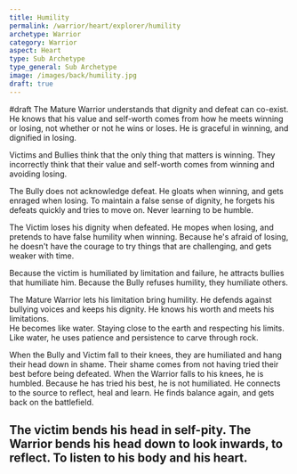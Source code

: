 ```yaml
---
title: Humility
permalink: /warrior/heart/explorer/humility
archetype: Warrior
category: Warrior
aspect: Heart
type: Sub Archetype
type_general: Sub Archetype
image: /images/back/humility.jpg
draft: true
---
```

 #draft The Mature Warrior understands that dignity and defeat can co-exist. He knows that his value and self-worth comes from how he meets winning or losing, not whether or not he wins or loses. He is graceful in winning, and dignified in losing.   
  
Victims and Bullies think that the only thing that matters is winning. They incorrectly think that their value and self-worth comes from winning and avoiding losing.   
  
The Bully does not acknowledge defeat. He gloats when winning, and gets enraged when losing.  To maintain a false sense of dignity, he forgets his defeats quickly and tries to move on. Never learning to be humble.  
  
The Victim loses his dignity when defeated. He mopes when losing, and pretends to have false humility when winning. Because he's afraid of losing, he doesn't have the courage to try things that are challenging, and gets weaker with time.   
  
Because the victim is humiliated by limitation and failure, he attracts bullies that humiliate him. Because the Bully refuses humility, they humiliate others.   
  
The Mature Warrior lets his limitation bring humility. He defends against bullying voices and keeps his dignity. He knows his worth and meets his limitations.  
He becomes like water. Staying close to the earth and respecting his limits. Like water, he uses patience and persistence to carve through rock.  
  
When the Bully and Victim fall to their knees, they are humiliated and hang their head down in shame. Their shame comes from not having tried their best before being defeated. When the Warrior falls to his knees, he is humbled. Because he has tried his best, he is not humiliated. He connects to the source to reflect, heal and learn. He finds balance again, and gets back on the battlefield.    
  
The victim bends his head in self-pity. The Warrior bends his head down to look inwards, to reflect. To listen to his body and his heart. 
---
